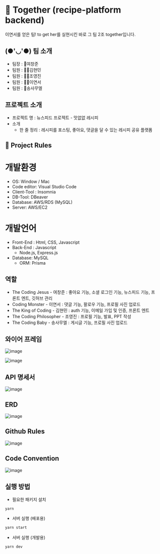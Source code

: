 # 🍦 Together (recipe-platform backend)

이연서를 얻은 팀! to get her를 실현시킨 바로 그 팀 2조 together입니다.

## (●'◡'●) 팀 소개
- 팀장 : 🤴여창준
- 팀원 : 👨‍🎓김현민
- 팀원 : 👨‍🎓조영진
- 팀원 : 👩‍🎓이연서
- 팀원 : 👶송사무엘

## 프로젝트 소개
 - 프로젝트 명 : 뉴스피드 프로젝트 - 맛없없 레시피
 - 소개
    - 한 줄 정리 : 레시피를 포스팅, 좋아요, 댓글을 달 수 있는 레시피 공유 플랫폼

## 🚦 Project Rules

 # 개발환경
 - OS: Window / Mac
 - Code editor: Visual Studio Code
 - Client-Tool : Insomnia
 - DB-Tool: DBeaver
 - Database: AWS/RDS (MySQL)
 - Server: AWS/EC2

 # 개발언어
 - Front-End : Html, CSS, Javascript
 - Back-End : Javascript
    - Node.js, Express.js
 - Database: MySQL
    - ORM: Prisma
 
## 역할
- The Coding Jesus        - 여창준 : 좋아요 기능, 소셜 로그인 기능, 뉴스피드 기능, 프론트 엔트, 깃허브 관리
- Coding Monster          - 이연서 : 댓글 기능, 팔로우 기능, 프로필 사진 업로드
- The King of Coding      - 김현민 : auth 기능, 이메일 가입 및 인증, 프론트 엔트
- The Coding Philosopher  - 조영진 : 프로필 기능, 발표, PPT 작성
- The Coding Baby         - 송사무엘 : 게시글 기능, 프로필 사진 업로드 


## 와이어 프레임 
![image](https://github.com/lunaradio24/recipe-platform/assets/167057062/bff6eb84-c42b-4845-a6f1-0465b10d54fe)

![image](https://github.com/lunaradio24/recipe-platform/assets/167057062/d6789828-d051-4367-a151-edc79f2e5e30)


## API 명세서

![image](https://github.com/lunaradio24/recipe-platform/assets/167057062/7801998b-17c7-47f7-a3b6-304f55928399)


## ERD

![image](https://github.com/lunaradio24/recipe-platform/assets/167057062/bd4598f9-4294-4c09-8364-c5bf9d0b912e)

## Github Rules

![image](https://github.com/lunaradio24/recipe-platform/assets/167057062/9443f8cf-c0a4-4d7e-be90-608b1dd5cb0d)

## Code Convention

![image](https://github.com/lunaradio24/recipe-platform/assets/167057062/a6e683d2-06c5-4f66-86d4-c50ea22b566e)


## 실행 방법

- 필요한 패키지 설치

```sh
yarn
```

- 서버 실행 (배포용)

```sh
yarn start
```

- 서버 실행 (개발용)

```sh
yarn dev
```
